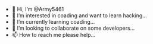 - 👋 Hi, I’m @Army5461
- 👀 I’m interested in coading and want to learn hacking...
- 🌱 I’m currently learning coading...
- 💞️ I’m looking to collaborate on some developers...
- 📫 How to reach me please help...

<!---
Army5461/Army5461 is a ✨ special ✨ repository because its `README.md` (this file) appears on your GitHub profile.
You can click the Preview link to take a look at your changes.
--->

